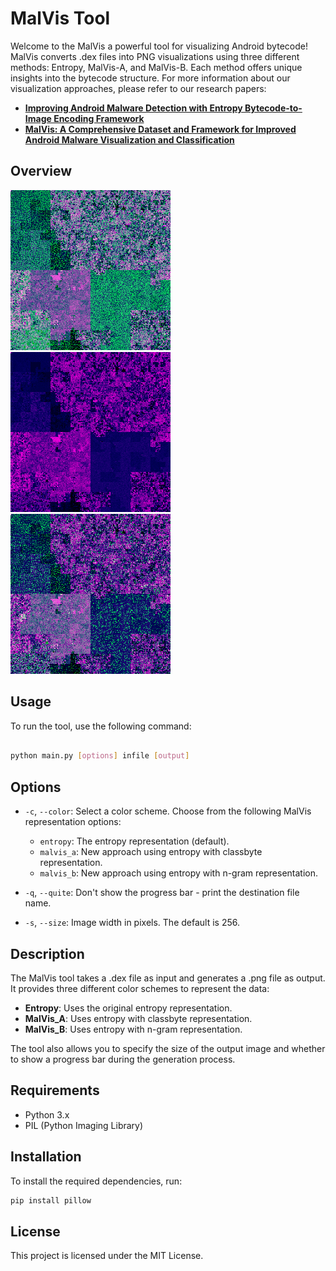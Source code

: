 # MalVis Tool
Welcome to the MalVis a powerful tool for visualizing Android bytecode! MalVis converts .dex files into PNG visualizations using three different methods: Entropy, MalVis-A, and MalVis-B. Each method offers unique insights into the bytecode structure. For more information about our visualization approaches, please refer to our research papers:
- **[Improving Android Malware Detection with Entropy Bytecode-to-Image Encoding Framework](https://ieeexplore.ieee.org/document/10637591)**
- **[MalVis: A Comprehensive Dataset and Framework for Improved Android Malware Visualization and Classification](https://mal-vis.org)**


## Overview
![MalVis-A](1.png "MalVis-A sample") ![Entropy](2.png "Entropy sample") ![MalVis-B](3.png "MalVis-B sample")

## Usage

To run the tool, use the following command:

  
```sh

python main.py [options] infile [output]
```

## Options 
- `-c`, `--color`: Select a color scheme. Choose from the following MalVis representation options:
    
    - `entropy`: The entropy representation (default).
    - `malvis_a`: New approach using entropy with classbyte representation.
    - `malvis_b`: New approach using entropy with n-gram representation.
- `-q`, `--quite`: Don't show the progress bar - print the destination file name.
    
- `-s`, `--size`: Image width in pixels. The default is 256.

## Description

The MalVis tool takes a .dex file as input and generates a .png file as output. It provides three different color schemes to represent the data:

- **Entropy**: Uses the original entropy representation.
- **MalVis_A**: Uses entropy with classbyte representation.
- **MalVis_B**: Uses entropy with n-gram representation.

The tool also allows you to specify the size of the output image and whether to show a progress bar during the generation process.

## Requirements

- Python 3.x
- PIL (Python Imaging Library)

## Installation

To install the required dependencies, run:

```bash 
pip install pillow
```
## License

This project is licensed under the MIT License.


